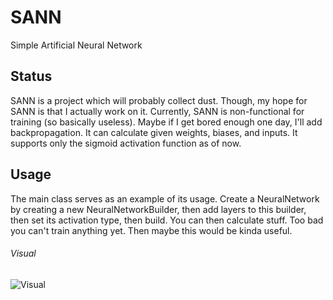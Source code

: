 # SANN
Simple Artificial Neural Network
## Status
SANN is a project which will probably collect dust. Though, my hope for SANN is that I actually work on it. Currently, SANN is non-functional for training (so basically useless). Maybe if I get bored enough one day, I'll add backpropagation. It can calculate given weights, biases, and inputs. It supports only the sigmoid activation function as of now. 
## Usage
The main class serves as an example of its usage. Create a NeuralNetwork by creating a new NeuralNetworkBuilder, then add layers to this builder, then set its activation type, then build. You can then calculate stuff. Too bad you can't train anything yet. Then maybe this would be kinda useful.

###### Visual

![Visual](https://i.imgur.com/uuYdlyd.png)